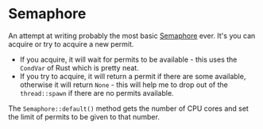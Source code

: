 # Semaphore

An attempt at writing probably the most basic [Semaphore](https://en.wikipedia.org/wiki/Semaphore_(programming)) ever. It's you can acquire or try to acquire a new permit.

* If you acquire, it will wait for permits to be available - this uses the `CondVar` of Rust which is pretty neat.
* If you try to acquire, it will return a permit if there are some available, otherwise it will return `None` - this will help me to drop out of the `thread::spawn` if there are no permits available.

The `Semaphore::default()` method gets the number of CPU cores and set the limit of permits to be given to that number.

